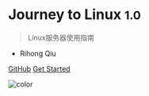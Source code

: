 # Journey to Linux <small>1.0</small>

> Linux服务器使用指南

- Rihong Qiu

[GitHub](https://github.com/Artessay/Journey-to-Linux.git)
[Get Started](/)

![color](#FFBEB3)
